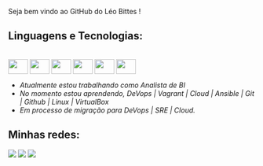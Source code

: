 Seja bem vindo ao GitHub do Léo Bittes ! 

<div align="center">
  
</div>
  
 ## Linguagens e Tecnologias:
</div>
  <div style="display: inline_block"><br>
  <img align="center" height="30" width="40" src="https://cdn.jsdelivr.net/gh/devicons/devicon/icons/linux/linux-original.svg">
  <img align="center" height="30" width="40" src="https://cdn.jsdelivr.net/gh/devicons/devicon/icons/git/git-original.svg">
  <img align="center" height="30" width="40" src="https://cdn.jsdelivr.net/gh/devicons/devicon/icons/vagrant/vagrant-original.svg">
  <img align="center" height="30" width="40" src="https://cdn.jsdelivr.net/gh/devicons/devicon/icons/visualstudio/visualstudio-plain.svg">
  <img align="center" height="30" width="40" src="https://cdn.jsdelivr.net/gh/devicons/devicon/icons/oracle/oracle-original.svg">
  <img align="center" height="30" width="40" src="https://cdn.jsdelivr.net/gh/devicons/devicon/icons/ansible/ansible-original.svg">
  
</div>

 
-  _Atualmente estou trabalhando como Analista de BI_
-  _No momento estou aprendendo, DeVops | Vagrant | Cloud | Ansible | Git | Github | Linux | VirtualBox_
-  _Em processo de migração para DeVops | SRE | Cloud._
  
  ## Minhas redes:
<div> 
  <a href="https://www.instagram.com/bittesleo/" target="_blank"><img src="https://img.shields.io/badge/-Instagram-%23E4405F?style=for-the-badge&logo=instagram&logoColor=white" target="_blank"></a>
  <a href="https://www.linkedin.com/in/leonardobittes/" target="_blank"><img src="https://img.shields.io/badge/-LinkedIn-%230077B5?style=for-the-badge&logo=linkedin&logoColor=white" target="_blank"></a> 
  <a href = "mailto:contatodebittes@gmail.com"><img src="https://img.shields.io/badge/-Gmail-%23333?style=for-the-badge&logo=gmail&logoColor=white" target="_blank"></a>
  </div>       
          
